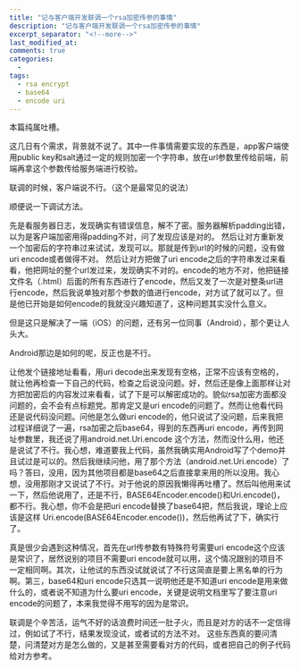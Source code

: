 ```yaml
---
title: "记与客户端开发联调一个rsa加密传参的事情"
description: "记与客户端开发联调一个rsa加密传参的事情"
excerpt_separator: "<!--more-->"
last_modified_at: 
comments: true
categories:
  -
tags:
  - rsa encrypt
  - base64
  - encode uri
---
```


本篇纯属吐槽。

这几日有个需求，背景就不说了。其中一件事情需要实现的东西是，app客户端使用public key和salt通过一定的规则加密一个字符串，放在url参数里传给前端，前端再拿这个参数传给服务端进行校验。

联调的时候，客户端说不行。（这个是最常见的说法）

顺便说一下调试方法。

先是看服务器日志，发现确实有错误信息，解不了密。服务器解析padding出错，以为是客户端加密用得padding不对，问了发现应该是对的。
然后让对方重新发一个加密后的字符串过来试试，发现可以。那就是传到url的时候的问题，没有做uri encode或者做得不对。
然后让对方把做了uri encode之后的字符串发过来看看，他把网址的整个url发过来，发现确实不对的。encode的地方不对，他把链接文件名（.html）后面的所有东西进行了encode，然后又发了一次是对整条url进行encode，然后我说单独对那个参数的值进行encode，对方试了就可以了。但是他已开始是如何encode的我就没兴趣知道了，这种问题其实没什么意义。

但是这只是解决了一端（iOS）的问题，还有另一位同事（Android），那个更让人头大。

Android那边是如何的呢，反正也是不行。

让他发个链接地址看看，用uri decode出来发现有空格，正常不应该有空格的，就让他再检查一下自己的代码，检查之后说没问题。好，然后还是像上面那样让对方把加密后的内容发过来看看，试了下是可以解密成功的。貌似rsa加密方面都没问题的，会不会有点标题党。那肯定又是uri encode的问题了。然而让他看代码还是说代码没问题。问他是怎么做uri encode的，他只说试了没问题，后来我把过程详细说了一遍，rsa加密之后base64，得到的东西再uri encode，再传到网址参数里，我还说了用android.net.Uri.encode 这个方法，然而没什么用，他还是说试了不行。我心想，难道要我上代码，虽然我确实用Android写了个demo并且试过是可以的。然后我继续问他，用了那个方法（android.net.Uri.encode）了吗？答曰，没用，因为其他项目都是base64之后直接拿来用的所以没用。我心想，没用那刚才又说试了不行。对于他说的原因我懒得再吐槽了。然后叫他用来试一下，然后他说用了，还是不行，BASE64Encoder.encode()和Uri.encode()，都不行。我心想，你不会是把uri encode替换了base64把，然后我说，理论上应该是这样 Uri.encode(BASE64Encoder.encode())，然后他再试了下，确实行了。

真是很少会遇到这种情况，首先在url传参数有特殊符号需要uri encode这个应该是常识了，居然说别的项目不需要uri encode就可以用，这个情况跟别的项目不一定相同啊。其次，让他试的东西没试就说试了不行这简直是要上黑名单的行为啊。第三，base64和uri encode只选其一说明他还是不知道uri encode是用来做什么的，或者说不知道为什么要uri encode，关键是说明文档里写了要注意uri encode的问题了，本来我觉得不用写的因为是常识。

联调是个辛苦活，运气不好的话浪费时间还一肚子火，而且是对方的话不一定信得过，例如试了不行，结果发现没试，或者试的方法不对。
这些东西真的要问清楚，问清楚对方是怎么做的，又是甚至需要看对方的代码，或者把自己的例子代码给对方参考。
